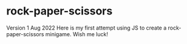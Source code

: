 # rock-paper-scissors
Version 1 Aug 2022
Here is my first attempt using JS to create a rock-paper-scissors minigame. Wish me luck!
